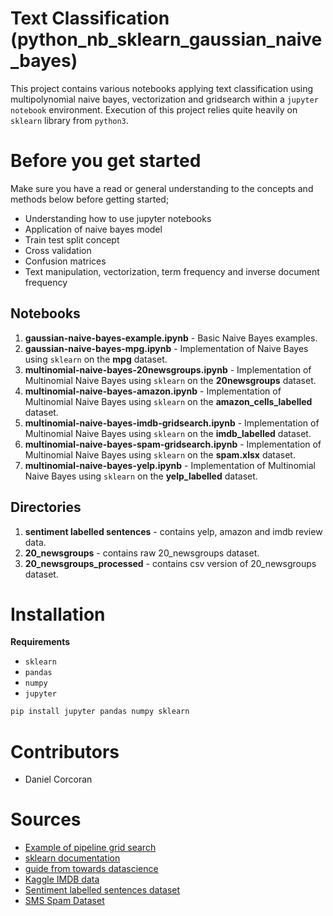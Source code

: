 # Text Classification (python_nb_sklearn_gaussian_naive_bayes)
This project contains various notebooks applying text classification using multipolynomial naive bayes, vectorization and gridsearch within a `jupyter notebook` environment. Execution of this project relies quite heavily on `sklearn` library from `python3`.

# Before you get started
Make sure you have a read or general understanding to the concepts and methods below before getting started;
- Understanding how to use jupyter notebooks
- Application of naive bayes model
- Train test split concept
- Cross validation
- Confusion matrices
- Text manipulation, vectorization, term frequency and inverse document frequency

## Notebooks
1. **gaussian-naive-bayes-example.ipynb** - Basic Naive Bayes examples.
2. **gaussian-naive-bayes-mpg.ipynb** - Implementation of Naive Bayes using `sklearn` on the **mpg** dataset.
3. **multinomial-naive-bayes-20newsgroups.ipynb** - Implementation of Multinomial Naive Bayes using `sklearn` on the **20newsgroups** dataset.
4. **multinomial-naive-bayes-amazon.ipynb** - Implementation of Multinomial Naive Bayes using `sklearn` on the **amazon_cells_labelled** dataset.
5. **multinomial-naive-bayes-imdb-gridsearch.ipynb** - Implementation of Multinomial Naive Bayes using `sklearn` on the **imdb_labelled** dataset.
6. **multinomial-naive-bayes-spam-gridsearch.ipynb** - Implementation of Multinomial Naive Bayes using `sklearn` on the **spam.xlsx** dataset.
7. **multinomial-naive-bayes-yelp.ipynb** - Implementation of Multinomial Naive Bayes using `sklearn` on the **yelp_labelled** dataset.

## Directories
1. **sentiment labelled sentences** - contains yelp, amazon and imdb review data.
2. **20_newsgroups** - contains raw 20_newsgroups dataset.
3. **20_newsgroups_processed** - contains csv version of 20_newsgroups dataset.

# Installation
**Requirements**
- `sklearn`
- `pandas`
- `numpy`
- `jupyter`

```sh
pip install jupyter pandas numpy sklearn
```

# Contributors
- Daniel Corcoran

# Sources
- [Example of pipeline grid search](https://scikit-learn.org/stable/auto_examples/model_selection/grid_search_text_feature_extraction.html)
- [sklearn documentation](https://scikit-learn.org/stable/index.html)
- [guide from towards datascience](https://towardsdatascience.com/machine-learning-nlp-text-classification-using-scikit-learn-python-and-nltk-c52b92a7c73a)
- [Kaggle IMDB data](https://www.kaggle.com/utathya/imdb-review-dataset)
- [Sentiment labelled sentences dataset](https://archive.ics.uci.edu/ml/datasets/Sentiment+Labelled+Sentences)
- [SMS Spam Dataset](https://www.kaggle.com/uciml/sms-spam-collection-dataset)
